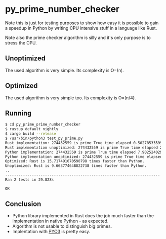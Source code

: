 # py_prime_number_checker

Note this is just for testing purposes to show how easy it is possible to gain a speedup in Python by writing CPU intensive stuff in a language like Rust.

Note also the prime checker algorithm is silly and it's only purpose is to stress the CPU. 

## Unoptimized

The used algorithm is very simple. Its complexity is O=(n).

## Optimized

The used algorithm is very simple too. Its complexity is O=(n/4).

## Running

```bash
$ cd py_prime_prime_number_checker
$ rustup default nightly
$ cargo build --release
$ /usr/bin/python3 test_py_prime.py
Rust implementation: 274432559 is prime True time elapsed 0.5027853359997607
Rust implementation unoptimized: 274432559 is prime True time elapsed 2.0088721140000416
Python implementation: 274432559 is prime True time elapsed 7.902524029000233
Python implementation unoptimized: 274432559 is prime True time elapsed 19.413287408000542
Optimized: Rust is 15.717491070590798 times faster than Python.
Unoptimized: Rust is 9.663774648822738 times faster than Python.
..
----------------------------------------------------------------------
Ran 2 tests in 29.828s

OK
```

## Conclusion

* Python library implemented in Rust does the job much faster than the implementation in native Python - as expected.
* Algorithm is not usable to distinguish big primes.
* Implentation with [PYO3](https://pyo3.rs/) is pretty easy.
